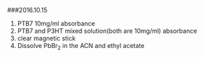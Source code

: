###2016.10.15
1. PTB7 10mg/ml absorbance  
2. PTB7 and P3HT mixed solution(both are 10mg/ml) absorbance  
3. clear magnetic stick  
4. Dissolve PbBr<sub>2</sub> in the  ACN and ethyl acetate